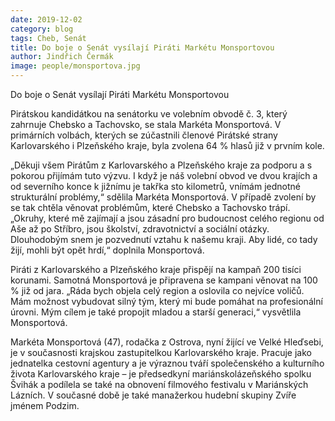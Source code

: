 ```yaml
---
date: 2019-12-02
category: blog
tags: Cheb, Senát
title: Do boje o Senát vysílají Piráti Markétu Monsportovou
author: Jindřich Čermák
image: people/monsportova.jpg
---
```


Do boje o Senát vysílají Piráti Markétu Monsportovou

Pirátskou kandidátkou na senátorku ve volebním obvodě č. 3, který zahrnuje Chebsko a Tachovsko, se stala Markéta Monsportová. V primárních volbách, kterých se zúčastnili členové Pirátské strany Karlovarského i Plzeňského kraje, byla zvolena 64 % hlasů již v prvním kole.

„Děkuji všem Pirátům z Karlovarského a Plzeňského kraje za podporu a s pokorou přijímám tuto výzvu. I když je náš volební obvod ve dvou krajích a od severního konce k jižnímu je takřka sto kilometrů, vnímám jednotné strukturální problémy,“ sdělila Markéta Monsportová. V případě zvolení by se tak chtěla věnovat problémům, které Chebsko a Tachovsko trápí. „Okruhy, které mě zajímají a jsou zásadní pro budoucnost celého regionu od Aše až po Stříbro, jsou školství, zdravotnictví a sociální otázky. Dlouhodobým snem je pozvednutí vztahu k našemu kraji. Aby lidé, co tady žijí, mohli být opět hrdí,“ doplnila Monsportová.

Piráti z Karlovarského a Plzeňského kraje přispějí na kampaň 200 tisíci korunami. Samotná Monsportová je připravena se kampani věnovat na 100 % již od jara. „Ráda bych objela celý region a oslovila co nejvíce voličů. Mám možnost vybudovat silný tým, který mi bude pomáhat na profesionální úrovni.  Mým cílem je také propojit mladou a starší generaci,“ vysvětlila Monsportová.

Markéta Monsportová (47), rodačka z Ostrova, nyní žijící ve Velké Hleďsebi, je v současnosti krajskou zastupitelkou Karlovarského kraje. Pracuje jako jednatelka cestovní agentury a je výraznou tváří společenského a kulturního života Karlovarského kraje – je předsedkyní mariánskolázeňského spolku Švihák a podílela se také na obnovení filmového festivalu v Mariánských Lázních. V současné době je také manažerkou hudební skupiny Zvíře jménem Podzim.
